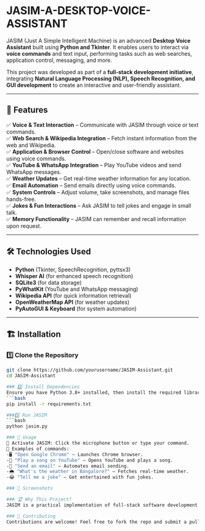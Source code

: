 # JASIM-A-DESKTOP-VOICE-ASSISTANT

JASIM (Just A Simple Intelligent Machine) is an advanced **Desktop Voice Assistant** built using **Python and Tkinter**. It enables users to interact via **voice commands** and text input, performing tasks such as web searches, application control, messaging, and more.  

This project was developed as part of a **full-stack development initiative**, integrating **Natural Language Processing (NLP), Speech Recognition, and GUI development** to create an interactive and user-friendly assistant.  

---

## 🚀 Features  

✅ **Voice & Text Interaction** – Communicate with JASIM through voice or text commands.  
✅ **Web Search & Wikipedia Integration** – Fetch instant information from the web and Wikipedia.  
✅ **Application & Browser Control** – Open/close software and websites using voice commands.  
✅ **YouTube & WhatsApp Integration** – Play YouTube videos and send WhatsApp messages.  
✅ **Weather Updates** – Get real-time weather information for any location.  
✅ **Email Automation** – Send emails directly using voice commands.  
✅ **System Controls** – Adjust volume, take screenshots, and manage files hands-free.  
✅ **Jokes & Fun Interactions** – Ask JASIM to tell jokes and engage in small talk.  
✅ **Memory Functionality** – JASIM can remember and recall information upon request.  

---

## 🛠️ Technologies Used  

- **Python** (Tkinter, SpeechRecognition, pyttsx3)  
- **Whisper AI** (for enhanced speech recognition)  
- **SQLite3** (for data storage)  
- **PyWhatKit** (YouTube and WhatsApp messaging)  
- **Wikipedia API** (for quick information retrieval)  
- **OpenWeatherMap API** (for weather updates)  
- **PyAutoGUI & Keyboard** (for system automation)  

---

## 🏗️ Installation  

### 1️⃣ Clone the Repository  
```bash
git clone https://github.com/yourusername/JASIM-Assistant.git
cd JASIM-Assistant

### 2️⃣ Install Dependencies
Ensure you have Python 3.8+ installed, then install the required libraries:
```bash
pip install -r requirements.txt

###3️⃣ Run JASIM
```bash
python jasim.py

### 🎤 Usage
🔹 Activate JASIM: Click the microphone button or type your command.
🔹 Examples of commands:
-🖥️ "Open Google Chrome" – Launches Chrome browser.
-🎵 "Play a song on YouTube" – Opens YouTube and plays a song.
-📧 "Send an email" – Automates email sending.
-🌦️ "What's the weather in Bangalore?" – Fetches real-time weather.
-😂 "Tell me a joke" – Get entertained with fun jokes.

### 📸 Screenshots

### 🏆 Why This Project?
JASIM is a practical implementation of full-stack software development with a focus on AI-powered automation. It showcases skills in UI/UX, API integration, NLP, and Python development, making it a great project for hackathons, internships, and personal AI assistants.

### 🤝 Contributing
Contributions are welcome! Feel free to fork the repo and submit a pull request.
